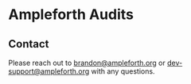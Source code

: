 # Ampleforth Audits

## Contact

Please reach out to [brandon@ampleforth.org](mailto:brandon@ampleforth.org) or [dev-support@ampleforth.org](mailto:dev-support@ampleforth.org) with any questions.
